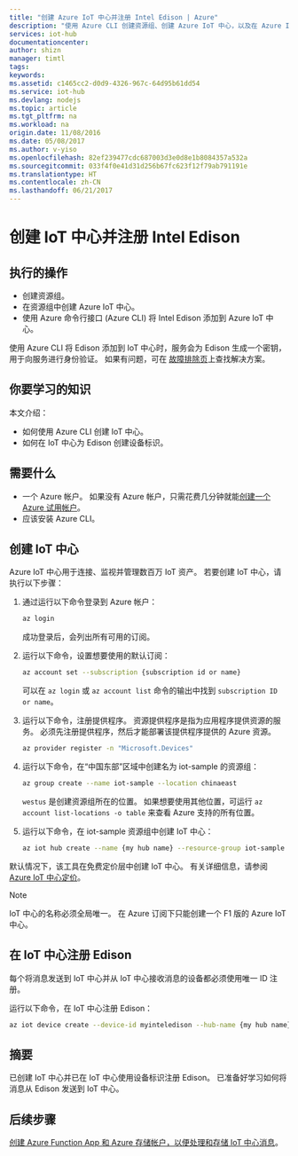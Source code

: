 ```yaml
---
title: "创建 Azure IoT 中心并注册 Intel Edison | Azure"
description: "使用 Azure CLI 创建资源组、创建 Azure IoT 中心，以及在 Azure IoT 中心注册 Edison。"
services: iot-hub
documentationcenter: 
author: shizn
manager: timtl
tags: 
keywords: 
ms.assetid: c1465cc2-d0d9-4326-967c-64d95b61dd54
ms.service: iot-hub
ms.devlang: nodejs
ms.topic: article
ms.tgt_pltfrm: na
ms.workload: na
origin.date: 11/08/2016
ms.date: 05/08/2017
ms.author: v-yiso
ms.openlocfilehash: 82ef239477cdc687003d3e0d8e1b8084357a532a
ms.sourcegitcommit: 033f4f0e41d31d256b67fc623f12f79ab791191e
ms.translationtype: HT
ms.contentlocale: zh-CN
ms.lasthandoff: 06/21/2017
---
```

# <a name="create-your-iot-hub-and-register-intel-edison"></a>创建 IoT 中心并注册 Intel Edison
## <a name="what-you-will-do"></a>执行的操作
* 创建资源组。
* 在资源组中创建 Azure IoT 中心。
* 使用 Azure 命令行接口 (Azure CLI) 将 Intel Edison 添加到 Azure IoT 中心。

使用 Azure CLI 将 Edison 添加到 IoT 中心时，服务会为 Edison 生成一个密钥，用于向服务进行身份验证。 如果有问题，可在 [故障排除页][troubleshooting]上查找解决方案。

## <a name="what-you-will-learn"></a>你要学习的知识
本文介绍：
* 如何使用 Azure CLI 创建 IoT 中心。
* 如何在 IoT 中心为 Edison 创建设备标识。

## <a name="what-you-need"></a>需要什么
* 一个 Azure 帐户。 如果没有 Azure 帐户，只需花费几分钟就能[创建一个 Azure 试用帐户](https://www.azure.cn/pricing/1rmb-trial/)。
* 应该安装 Azure CLI。

## <a name="create-your-iot-hub"></a>创建 IoT 中心
Azure IoT 中心用于连接、监视并管理数百万 IoT 资产。 若要创建 IoT 中心，请执行以下步骤：

1. 通过运行以下命令登录到 Azure 帐户：

   ```bash
   az login
   ```

   成功登录后，会列出所有可用的订阅。

2. 运行以下命令，设置想要使用的默认订阅：

   ```bash
   az account set --subscription {subscription id or name}
   ```

   可以在 `az login` 或 `az account list` 命令的输出中找到 `subscription ID or name`。

3. 运行以下命令，注册提供程序。 资源提供程序是指为应用程序提供资源的服务。 必须先注册提供程序，然后才能部署该提供程序提供的 Azure 资源。

   ```bash
   az provider register -n "Microsoft.Devices"
   ```
4. 运行以下命令，在“中国东部”区域中创建名为 iot-sample 的资源组：

   ```bash
   az group create --name iot-sample --location chinaeast
   ```

   `westus` 是创建资源组所在的位置。 如果想要使用其他位置，可运行 `az account list-locations -o table` 来查看 Azure 支持的所有位置。

5. 运行以下命令，在 iot-sample 资源组中创建 IoT 中心：

   ```bash
   az iot hub create --name {my hub name} --resource-group iot-sample
   ```

默认情况下，该工具在免费定价层中创建 IoT 中心。 有关详细信息，请参阅 [Azure IoT 中心定价](https://www.azure.cn/pricing/details/iot-hub/)。

> [!NOTE] 
> IoT 中心的名称必须全局唯一。
> 在 Azure 订阅下只能创建一个 F1 版的 Azure IoT 中心。

## <a name="register-edison-in-your-iot-hub"></a>在 IoT 中心注册 Edison
每个将消息发送到 IoT 中心并从 IoT 中心接收消息的设备都必须使用唯一 ID 注册。

运行以下命令，在 IoT 中心注册 Edison：

```bash
az iot device create --device-id myinteledison --hub-name {my hub name}
```

## <a name="summary"></a>摘要
已创建 IoT 中心并已在 IoT 中心使用设备标识注册 Edison。 已准备好学习如何将消息从 Edison 发送到 IoT 中心。

## <a name="next-steps"></a>后续步骤
[创建 Azure Function App 和 Azure 存储帐户，以便处理和存储 IoT 中心消息][process-and-store-iot-hub-messages]。

<!-- Images and links -->

[troubleshooting]: ./iot-hub-intel-edison-kit-node-troubleshooting.md
[process-and-store-iot-hub-messages]: ./iot-hub-intel-edison-kit-node-lesson3-deploy-resource-manager-template.md
